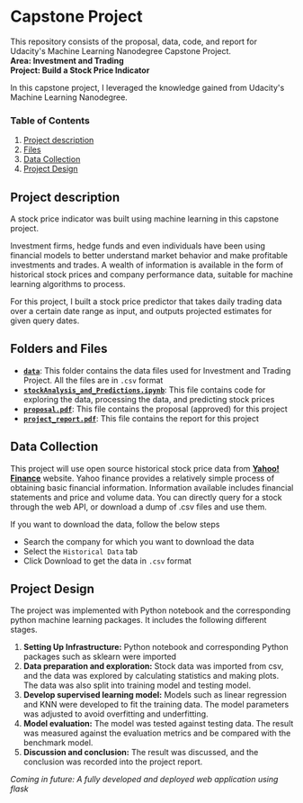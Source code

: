 # Capstone Project

This repository consists of the proposal, data, code, and report for Udacity's Machine Learning Nanodegree Capstone Project.<br>
**Area: Investment and Trading**<br>
**Project: Build a Stock Price Indicator**<br>

In this capstone project, I leveraged the knowledge gained from Udacity's Machine Learning Nanodegree.
### Table of Contents
1. [ Project description](#intro)
2. [Files](#files)
3. [Data Collection](#data)
4. [Project Design](#design)

## Project description<a name="intro"></a>
A stock price indicator was built using machine learning in this capstone project.

Investment firms, hedge funds and even individuals have been using financial models to better understand market behavior and make profitable investments and trades. A wealth of information is available in the form of historical stock prices and company performance data, suitable for machine learning algorithms to process.

For this project, I built a stock price predictor that takes daily trading data over a certain date range as input, and outputs projected estimates for given query dates. 

## Folders and Files<a name="files"></a>
- **[`data`](https://github.com/chaitanyakasaraneni/InvestAndTrade_MLND/tree/master/data)**: This folder contains the data files used for Investment and Trading Project. All the files are in `.csv` format
- **[`stockAnalysis_and_Predictions.ipynb`](https://github.com/chaitanyakasaraneni/InvestAndTrade_MLND/blob/master/stockAnalysis_and_Predictions.ipynb)**: This file contains code for exploring the data, processing the data, and predicting stock prices
- **[`proposal.pdf`](https://github.com/chaitanyakasaraneni/InvestAndTrade_MLND/blob/master/proposal.pdf)**: This file contains the proposal (approved) for this project
- **[`project_report.pdf`](https://github.com/chaitanyakasaraneni/InvestAndTrade_MLND/blob/master/project_report.pdf)**: This file contains the report for this project

## Data Collection<a name="data"></a>
This project will use open source historical stock price data from **[Yahoo! Finance](https://finance.yahoo.com)** website. Yahoo finance provides a relatively simple process of obtaining basic financial information. Information available includes financial statements and price and volume data. You can directly query for a stock through the web API, or download a dump of .csv files and use them.

If you want to download the data, follow the below steps
 - Search the company for which you want to download the data
 - Select the `Historical Data` tab
 - Click Download to get the data in `.csv` format
 
## Project Design<a name="design"></a>
The project was implemented with Python notebook and the corresponding python machine learning packages. It includes the following different stages.
1.	**Setting Up Infrastructure:** 
Python notebook and corresponding Python packages such as sklearn were imported
2.	**Data preparation and exploration:**
Stock data was imported from csv, and the data was explored by calculating statistics and making plots. The data was also split into training model and testing model.
3.	**Develop supervised learning model:**
Models such as linear regression and KNN were developed to fit the training data. The model parameters was adjusted to avoid overfitting and underfitting.
4.	**Model evaluation:**
The model was tested against testing data. The result was measured against the evaluation metrics and be compared with the benchmark model.
5.	**Discussion and conclusion:**
The result was discussed, and the conclusion was recorded into the project report.

*Coming in future: A fully developed and deployed web application using flask*
